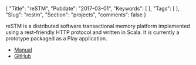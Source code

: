 {
  "Title": "reSTM",
  "Pubdate": "2017-03-01",
  "Keywords": [
  ],
  "Tags": [
  ],
  "Slug": "restm",
  "Section": "projects",
  "comments": false
}

reSTM is a distributed software transactional memory platform implemented using a rest-friendly HTTP protocol and written in Scala. It is currently a prototype packaged as a Play application.

<!--more-->

* [Manual](https://docs.google.com/document/d/1NrdFnJWqWfGVvwKLG-WNrsNLir7hp6XkRl5LJFq5sFE/edit?usp=sharing)
* [GitHub](https://github.com/SimiaCryptus/reSTM/)

